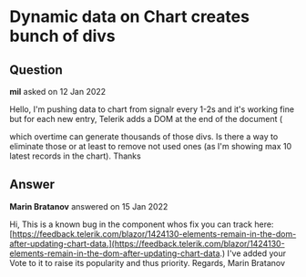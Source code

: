 # Dynamic data on Chart creates bunch of divs

## Question

**mil** asked on 12 Jan 2022

Hello, I'm pushing data to chart from signalr every 1-2s and it's working fine but for each new entry, Telerik adds a DOM at the end of the document (<div style="display: none;">...</div> which overtime can generate thousands of those divs. Is there a way to eliminate those or at least to remove not used ones (as I'm showing max 10 latest records in the chart). Thanks <TelerikChart Transitions="false"> <ChartTooltip Visible="true" /> <ChartLegend Visible="false" /> <ChartChartArea Background="transparent" /> <ChartSeriesItems> <ChartSeries Type="ChartSeriesType.Line" Name="Value" Data="@Data" Field="Value" CategoryField="Time"> </ChartSeries> </ChartSeriesItems> </TelerikChart>

## Answer

**Marin Bratanov** answered on 15 Jan 2022

Hi, This is a known bug in the component whos fix you can track here: [https://feedback.telerik.com/blazor/1424130-elements-remain-in-the-dom-after-updating-chart-data.](https://feedback.telerik.com/blazor/1424130-elements-remain-in-the-dom-after-updating-chart-data.) I've added your Vote to it to raise its popularity and thus priority. Regards, Marin Bratanov
